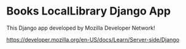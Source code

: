 # Books LocalLibrary Django App

This Django app developed by Mozilla Developer Network!

https://developer.mozilla.org/en-US/docs/Learn/Server-side/Django


